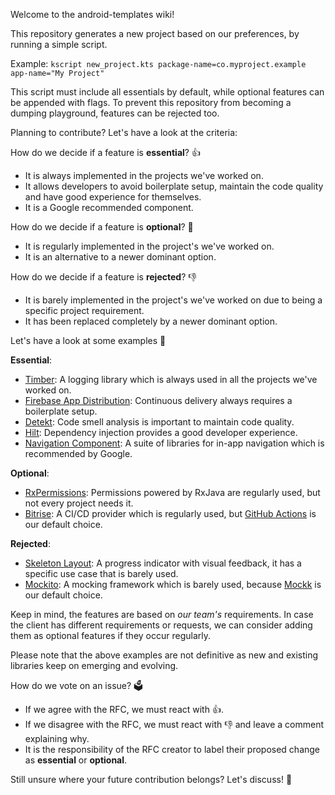 Welcome to the android-templates wiki!

This repository generates a new project based on our preferences, by running a simple script. 

Example: `kscript new_project.kts package-name=co.myproject.example app-name="My Project"`

This script must include all essentials by default, while optional features can be appended with flags. To prevent this repository from becoming a dumping playground, features can be rejected too.

Planning to contribute? Let's have a look at the criteria:

How do we decide if a feature is **essential**? 👍

- It is always implemented in the projects we've worked on.
- It allows developers to avoid boilerplate setup, maintain the code quality and have good experience for themselves.
- It is a Google recommended component.

How do we decide if a feature is **optional**? 🚩

- It is regularly implemented in the project's we've worked on.
- It is an alternative to a newer dominant option.

How do we decide if a feature is **rejected**? 👎

- It is barely implemented in the project's we've worked on due to being a specific project requirement.
- It has been replaced completely by a newer dominant option.

Let's have a look at some examples 🔎

**Essential**:
- [Timber](https://github.com/JakeWharton/timber): A logging library which is always used in all the projects we've worked on.
- [Firebase App Distribution](https://firebase.google.com/docs/app-distribution): Continuous delivery always requires a boilerplate setup.
- [Detekt](https://github.com/detekt/detekt): Code smell analysis is important to maintain code quality.
- [Hilt](https://developer.android.com/training/dependency-injection/hilt-android): Dependency injection provides a good developer experience.
- [Navigation Component](https://developer.android.com/guide/navigation/navigation-getting-started): A suite of libraries for in-app navigation which is recommended by Google.

**Optional**:
- [RxPermissions](https://github.com/tbruyelle/RxPermissions): Permissions powered by RxJava are regularly used, but not every project needs it.
- [Bitrise](https://www.bitrise.io/): A CI/CD provider which is regularly used, but [GitHub Actions](https://github.com/features/actions) is our default choice.

**Rejected**:
- [Skeleton Layout](https://github.com/Faltenreich/SkeletonLayout): A progress indicator with visual feedback, it has a specific use case that is barely used.
- [Mockito](https://github.com/mockito/mockito): A mocking framework which is barely used, because [Mockk](https://mockk.io/) is our default choice.

Keep in mind, the features are based on _our team's_ requirements. In case the client has different requirements or requests, we can consider adding them as optional features if they occur regularly.

Please note that the above examples are not definitive as new and existing libraries keep on emerging and evolving.

How do we vote on an issue? 🗳

- If we agree with the RFC, we must react with 👍.
- If we disagree with the RFC, we must react with 👎 and leave a comment explaining why.
- It is the responsibility of the RFC creator to label their proposed change as **essential** or **optional**.

Still unsure where your future contribution belongs? Let's discuss! 🚀
